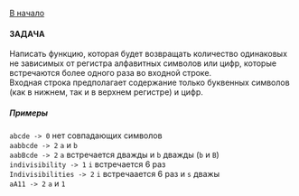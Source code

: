 [В начало](../README.md)

#### ЗАДАЧА

Написать функцию, которая будет возвращать количество одинаковых не зависимых от регистра алфавитных символов или цифр, которые встречаются более одного раза во входной строке.  
Входная строка предполагает содержание только буквенных символов (как в нижнем, так и в верхнем регистре) и цифр.

##### Примеры

`abcde -> 0` нет совпадающих символов  
`aabbcde -> 2` `a` и `b`  
`aabBcde -> 2` `a` встречается дважды и `b` дважды (`b` и `B`)   
`indivisibility -> 1` `i` встречается 6 раз  
`Indivisibilities -> 2` `i` встречаается 6 раз и `s` дважы  
`aA11 -> 2` `a` и `1`